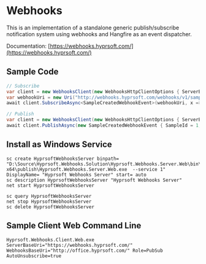 # Webhooks
This is an implementation of a standalone generic publish/subscribe notification system using webhooks and Hangfire as an event dispatcher.

Documentation: [https://webhooks.hyprsoft.com/](https://webhooks.hyprsoft.com/)

## Sample Code
``` csharp
// Subscribe
var client = new WebhooksClient(new WebhooksHttpClientOptions { ServerBaseUri = new Uri("http://webhooks.hyprsoft.com/") });
var webhookUri = new Uri("http://webhooks.hyprsoft.com/webhooks/v1/samplecreated");
await client.SubscribeAsync<SampleCreatedWebhookEvent>(webhookUri, x => x.SampleType == 2);

// Publish
var client = new WebhooksClient(new WebhooksHttpClientOptions { ServerBaseUri = new Uri("http://webhooks.hyprsoft.com/") });
await client.PublishAsync(new SampleCreatedWebhookEvent { SampleId = 1, SampleType = 2, UserId = 3, ReferenceId = 4 });
```

## Install as Windows Service
``` 
sc create HyprsoftWebhooksServer binpath= "D:\Source\Hyprsoft.Webhooks.Solution\Hyprsoft.Webhooks.Server.Web\bin\Release\netcoreapp3.1\win-x64\publish\Hyprsoft.Webhooks.Server.Web.exe  --service 1" DisplayName= "Hyprsoft Webhooks Server" start= auto
sc description HyprsoftWebhooksServer "Hyprsoft Webhooks Server" 
net start HyprsoftWebhooksServer

sc query HyprsoftWebhooksServer 
net stop HyprsoftWebhooksServer 
sc delete HyprsoftWebhooksServer 
```

## Sample Client Web Command Line
```
Hyprsoft.Webhooks.Client.Web.exe ServerBaseUri="https://webhooks.hyprsoft.com/" WebhooksBaseUri="http://office.hyprsoft.com/" Role=PubSub AutoUnsubscribe=true
```